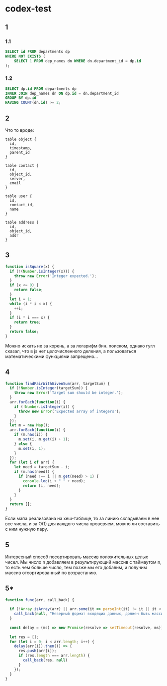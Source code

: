 # codex-test

## 1

### 1.1
```SQL
SELECT id FROM departments dp
WHERE NOT EXISTS (
	SELECT 1 FROM dep_names dn WHERE dn.department_id = dp.id 
);
```

### 1.2
```SQL
SELECT dp.id FROM departments dp
INNER JOIN dep_names dn ON dp.id = dn.department_id
GROUP BY dp.id
HAVING COUNT(dn.id) >= 2;
```

## 2
Что то вроде:
```
table object {
  id,
  timestamp,
  parent_id
}

table contact {
  id,
  object_id,
  server,
  email
}

table user {
  id,
  contact_id,
  name
}

table address {
  id,
  object_id,
  addr
}
```
## 3
```javascript
function isSquare(x) {
  if (!(Number.isInteger(x))) {
    throw new Error('Integer expected.');
  }
  if (x <= 0) {
    return false;
  }
  let i = 1;
  while (i * i < x) {
    ++i;
  }
  if (i * i === x) {
    return true;
  }
  return false;
}
```
Можно искать не за корень, а за логарифм бин. поиском, однако гугл сказал, что в js нет целочисленного деления, а пользоваться математическими функциями запрещено...

## 4
```javascript
function findPairWithGivenSum(arr, targetSum) {
  if (!Number.isInteger(targetSum)) {
    throw new Error('Target sum should be integer.');
  }
  arr.forEach(function(i) {
    if (!Number.isInteger(i)) {
      throw new Error('Expected array of integers');
    } 
  });
  let m = new Map();
  arr.forEach(function(i) {
    if (m.has(i)) {
      m.set(i, m.get(i) + 1);
    } else {
      m.set(i, 1);
    }
  });
  for (let i of arr) {
    let need = targetSum - i;
    if (m.has(need)) {
      if (need !== i || m.get(need) > 1) {
        console.log(i + " " + need);
        return [i, need];
      }
    }
  }
  return [];
}
```
Если мапа реализована на хеш-таблице, то за линию складываем в нее все числа, и за O(1) для каждого числа проверяем, можно ли составить с ним нужную пару.

## 5
Интересный способ посортировать массив положительных целых чисел. Мы число n добавляем в результирующий массив с таймаутом n, то есть чем больше число, тем позже мы его добавим, и получим массив отсортированный по возрастанию.

## 5*

```javascript
function func(arr, call_back) {
	
  if (!Array.isArray(arr) || arr.some(it => parseInt(it) != it || it < 0)) {
    call_back(null, "Неверный формат входящих данных, должен быть массив положительных чисел");
  }
  
  const delay = (ms) => new Promise(resolve => setTimeout(resolve, ms));
  
  let res = [];
  for (let i = 0; i < arr.length; i++) {
    delay(arr[i]).then(() => {
      res.push(arr[i]);
      if (res.length === arr.length) {
        call_back(res, null)
      }
    });
  }
}
```
